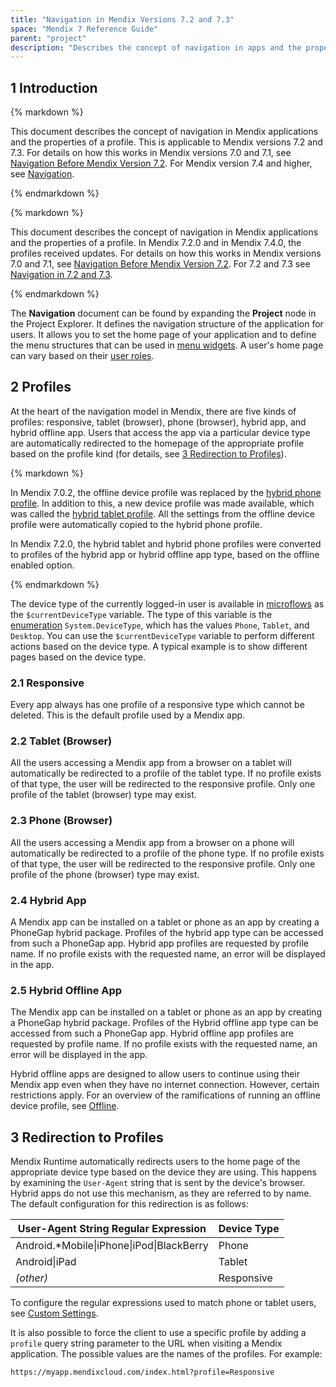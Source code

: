 ```yaml
---
title: "Navigation in Mendix Versions 7.2 and 7.3"
space: "Mendix 7 Reference Guide"
parent: "project"
description: "Describes the concept of navigation in apps and the properties of a profile for Mendix versions 7.2 and 7.3."
---
```


## 1 Introduction

<div class="alert alert-warning">{% markdown %}

This document describes the concept of navigation in Mendix applications and the properties of a profile. This is applicable to Mendix versions 7.2 and 7.3. For details on how this works in Mendix versions 7.0 and 7.1, see [Navigation Before Mendix Version 7.2](navigation-before-72). For Mendix version 7.4 and higher, see [Navigation](navigation).

{% endmarkdown %}</div>

<div class="alert alert-info">{% markdown %}

This document describes the concept of navigation in Mendix applications and the properties of a profile. In Mendix 7.2.0 and in Mendix 7.4.0, the profiles received updates. For details on how this works in Mendix versions 7.0 and 7.1, see [Navigation Before Mendix Version 7.2](navigation-before-72). For 7.2 and 7.3 see [Navigation in 7.2 and 7.3](navigation-in-72-and-73).

{% endmarkdown %}</div>

The **Navigation** document can be found by expanding the **Project** node in the Project Explorer. It defines the navigation structure of the application for users. It allows you to set the home page of your application and to define the menu structures that can be used in [menu widgets](menu-widgets). A user's home page can vary based on their [user roles](user-roles).

## 2 Profiles

At the heart of the navigation model in Mendix, there are five kinds of profiles: responsive, tablet (browser), phone (browser), hybrid app, and hybrid offline app. Users that access the app via a particular device type are automatically redirected to the homepage of the appropriate profile based on the profile kind (for details, see [3 Redirection to Profiles](#Redirection)).

<div class="alert alert-info">{% markdown %}

In Mendix 7.0.2, the offline device profile was replaced by the [hybrid phone profile](hybrid-phone-profile). In addition to this, a new device profile was made available, which was called the [hybrid tablet profile](hybrid-tablet-profile). All the settings from the offline device profile were automatically copied to the hybrid phone profile.

In Mendix 7.2.0, the hybrid tablet and hybrid phone profiles were converted to profiles of the hybrid app or hybrid offline app type, based on the offline enabled option.

{% endmarkdown %}</div>

The device type of the currently logged-in user is available in [microflows](microflows) as the `$currentDeviceType` variable. The type of this variable is the [enumeration](enumerations) `System.DeviceType`, which has the values `Phone`, `Tablet`, and `Desktop`. You can use the `$currentDeviceType` variable to perform different actions based on the device type. A typical example is to show different pages based on the device type.

### 2.1 Responsive

Every app always has one profile of a responsive type which cannot be deleted. This is the default profile used by a Mendix app.

### 2.2 Tablet (Browser)

All the users accessing a Mendix app from a browser on a tablet will automatically be redirected to a profile of the tablet type. If no profile exists of that type, the user will be redirected to the responsive profile. Only one profile of the tablet (browser) type may exist.

### 2.3 Phone (Browser)

All the users accessing a Mendix app from a browser on a phone will automatically be redirected to a profile of the phone type. If no profile exists of that type, the user will be redirected to the responsive profile. Only one profile of the phone (browser) type may exist.

### 2.4 Hybrid App

A Mendix app can be installed on a tablet or phone as an app by creating a PhoneGap hybrid package. Profiles of the hybrid app type can be accessed from such a PhoneGap app. Hybrid app profiles are requested by profile name. If no profile exists with the requested name, an error will be displayed in the app.

### 2.5 Hybrid Offline App

The Mendix app can be installed on a tablet or phone as an app by creating a PhoneGap hybrid package. Profiles of the Hybrid offline app type can be accessed from such a PhoneGap app. Hybrid offline app profiles are requested by profile name. If no profile exists with the requested name, an error will be displayed in the app.

Hybrid offline apps are designed to allow users to continue using their Mendix app even when they have no internet connection. However, certain restrictions apply. For an overview of the ramifications of running an offline device profile, see [Offline](offline).

## 3 Redirection to Profiles<a name="Redirection"></a>

Mendix Runtime automatically redirects users to the home page of the appropriate device type based on the device they are using. This happens by examining the `User-Agent` string that is sent by the device's browser. Hybrid apps do not use this mechanism, as they are referred to by name. The default configuration for this redirection is as follows:

| User-Agent String Regular Expression | Device Type |
| --- | --- |
| Android.*Mobile&#124;iPhone&#124;iPod&#124;BlackBerry | Phone |
| Android&#124;iPad | Tablet |
| _(other)_ | Responsive |

To configure the regular expressions used to match phone or tablet users, see [Custom Settings](custom-settings).

It is also possible to force the client to use a specific profile by adding a `profile` query string parameter to the URL when visiting a Mendix application. The possible values are the names of the profiles. For example:

```html
https://myapp.mendixcloud.com/index.html?profile=Responsive
```
